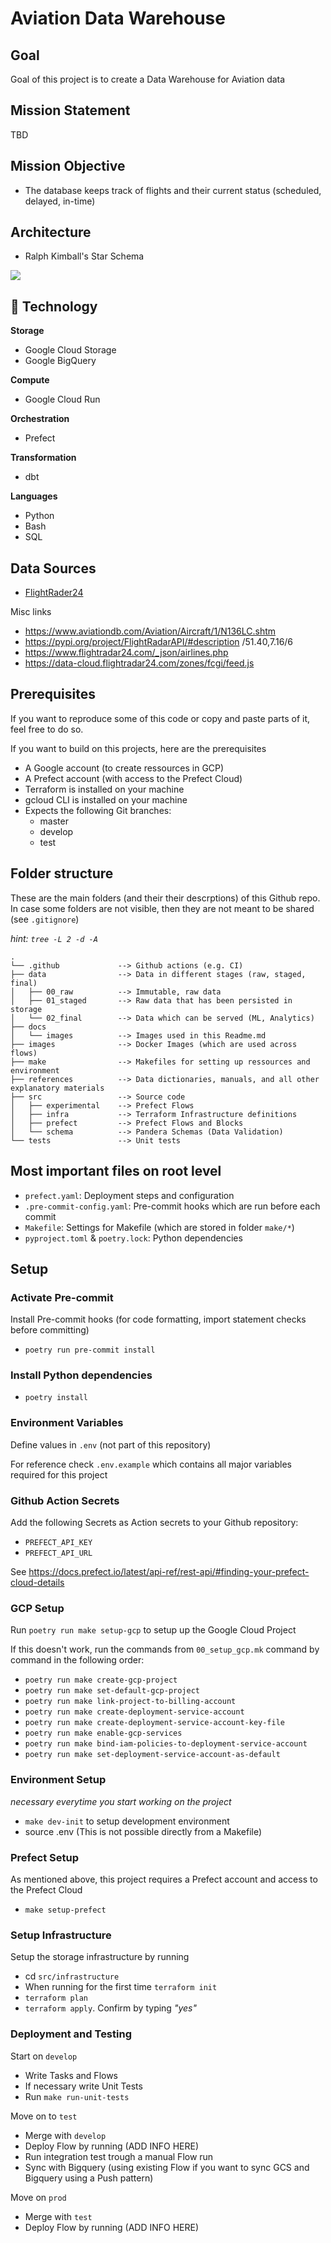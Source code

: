 # Aviation Data Warehouse

## Goal
Goal of this project is to create a Data Warehouse for Aviation data

## Mission Statement
TBD

## Mission Objective
- The database keeps track of flights and their current status (scheduled, delayed, in-time)

## Architecture
- Ralph Kimball's Star Schema

![](docs/images/kappa-architecture.png)

## 📡 Technology

**Storage**
- Google Cloud Storage
- Google BigQuery

**Compute**
- Google Cloud Run

**Orchestration**
- Prefect

**Transformation**
- dbt

**Languages**
- Python
- Bash
- SQL

## Data Sources
- [FlightRader24](https://www.flightradar24.com)

Misc links

- https://www.aviationdb.com/Aviation/Aircraft/1/N136LC.shtm
- https://pypi.org/project/FlightRadarAPI/#description
/51.40,7.16/6
- https://www.flightradar24.com/_json/airlines.php
- https://data-cloud.flightradar24.com/zones/fcgi/feed.js

## Prerequisites

If you want to reproduce some of this code or copy and paste parts of it, feel free to do so.

If you want to build on this projects, here are the prerequisites

- A Google account (to create ressources in GCP)
- A Prefect account (with access to the Prefect Cloud)
- Terraform is installed on your machine
- gcloud CLI is installed on your machine
- Expects the following Git branches:
  - master
  - develop
  - test

## Folder structure

These are the main folders (and their their descrptions) of this Github repo. In case some folders are not visible, then they are not meant to be shared (see `.gitignore`) 

*hint: `tree -L 2 -d -A`* 

```
.
└── .github             --> Github actions (e.g. CI)
├── data                --> Data in different stages (raw, staged, final)
│   ├── 00_raw          --> Immutable, raw data
│   ├── 01_staged       --> Raw data that has been persisted in storage
│   └── 02_final        --> Data which can be served (ML, Analytics)
├── docs
│   └── images          --> Images used in this Readme.md
├── images              --> Docker Images (which are used across flows)
├── make                --> Makefiles for setting up ressources and environment
├── references          --> Data dictionaries, manuals, and all other explanatory materials
├── src                 --> Source code
│   ├── experimental    --> Prefect Flows
│   ├── infra           --> Terraform Infrastructure definitions
│   ├── prefect         --> Prefect Flows and Blocks
│   └── schema          --> Pandera Schemas (Data Validation)
└── tests               --> Unit tests
```

## Most important files on root level

- `prefect.yaml`: Deployment steps and configuration
- `.pre-commit-config.yaml`: Pre-commit hooks which are run before each commit
- `Makefile`: Settings for Makefile (which are stored in folder `make/*`)
- `pyproject.toml` & `poetry.lock`: Python dependencies 

## Setup

### Activate Pre-commit 
Install Pre-commit hooks (for code formatting, import statement checks before committing)
- `poetry run pre-commit install`

### Install Python dependencies
- `poetry install`

### Environment Variables
Define values in `.env` (not part of this repository)

For reference check `.env.example` which contains all major variables required for this project

### Github Action Secrets
Add the following Secrets as Action secrets to your Github repository: 
- `PREFECT_API_KEY`
- `PREFECT_API_URL`

See https://docs.prefect.io/latest/api-ref/rest-api/#finding-your-prefect-cloud-details

### GCP Setup
Run `poetry run make setup-gcp` to setup up the Google Cloud Project

If this doesn't work, run the commands from `00_setup_gcp.mk` command by command in the following order:
- `poetry run make create-gcp-project`
- `poetry run make set-default-gcp-project`
- `poetry run make link-project-to-billing-account`
- `poetry run make create-deployment-service-account`
- `poetry run make create-deployment-service-account-key-file`
- `poetry run make enable-gcp-services`
- `poetry run make bind-iam-policies-to-deployment-service-account`
- `poetry run make set-deployment-service-account-as-default`

### Environment Setup
*necessary everytime you start working on the project*
- `make dev-init` to setup development environment
- source .env (This is not possible directly from a Makefile)

### Prefect Setup
As mentioned above, this project requires a Prefect account and access to the Prefect Cloud
- `make setup-prefect` 

### Setup Infrastructure
Setup the storage infrastructure by running
- cd `src/infrastructure`
- When running for the first time `terraform init`
- `terraform plan`
- `terraform apply`. Confirm by typing *"yes"*

### Deployment and Testing

Start on `develop`
- Write Tasks and Flows
- If necessary write Unit Tests
- Run `make run-unit-tests`

Move on to `test`
- Merge with `develop`
- Deploy Flow by running (ADD INFO HERE)
- Run integration test trough a manual Flow run
- Sync with Bigquery (using existing Flow if you want to sync GCS and Bigquery using a Push pattern)

Move on `prod`
- Merge with `test`
- Deploy Flow by running (ADD INFO HERE)